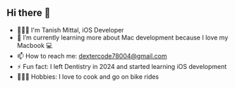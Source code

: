 ## Hi there 👋

- 🧑🏻‍💻 I'm Tanish Mittal, iOS Developer
- 🌱 I’m currently learning more about Mac development because I love my Macbook 💻
- 📫 How to reach me: dextercode78004@gmail.com
- ⚡ Fun fact: I left Dentistry in 2024 and started learning iOS development
- 🧑🏼‍🍳 Hobbies: I love to cook and go on bike rides
